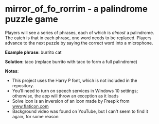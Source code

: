 # mirror_of_fo_rorrim - a palindrome puzzle game

Players will see a series of phrases, each of which is _almost_ a palindrome. The catch is that in each phrase, one word needs to be replaced. Players advance to the next puzzle by saying the correct word into a microphone.

**Example phrase**: burrito cat

**Solution**: taco (replace burrito with taco to form a full palindrome)

**Notes**:
- This project uses the Harry P font, which is not included in the repository.
- You'll need to turn on speech services in Windows 10 settings; otherwise, the app will throw an exception as it loads
- Solve icon is an inversion of an icon made by Freepik from www.flaticon.com
- Background video was found on YouTube, but I can't seem to find it again, for some reason
